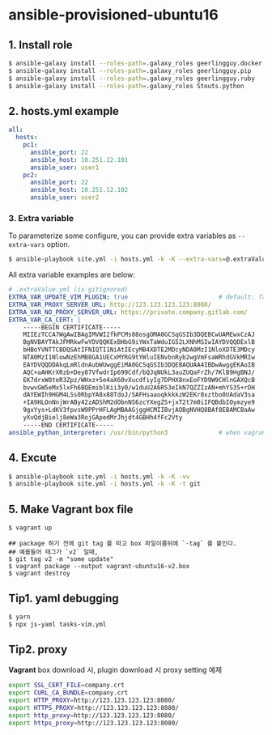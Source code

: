 # ansible-provisioned-ubuntu16

## 1. Install role

```sh
$ ansible-galaxy install --roles-path=.galaxy_roles geerlingguy.docker
$ ansible-galaxy install --roles-path=.galaxy_roles geerlingguy.pip
$ ansible-galaxy install --roles-path=.galaxy_roles geerlingguy.ruby
$ ansible-galaxy install --roles-path=.galaxy_roles Stouts.python 
```

## 2. hosts.yml example

```yml
all:
  hosts:
    pc1:
      ansible_port: 22
      ansible_host: 10.251.12.101
      ansible_user: user1
    pc2:
      ansible_port: 22
      ansible_host: 10.251.12.102
      ansible_user: user2
```

### 3. Extra variable
To parameterize some configure, you can provide extra variables as
`--extra-vars` option.

```sh
$ ansible-playbook site.yml -i hosts.yml -k -K --extra-vars=@.extraValue.yml
```

All extra variable examples are below:
```yml
# .extraValue.yml (is gitignored)
EXTRA_VAR_UPDATE_VIM_PLUGIN: true                         # default: false
EXTRA_VAR_PROXY_SERVER_URL: http://123.123.123.123:8080/
EXTRA_VAR_NO_PROXY_SERVER_URL: https://private.company.gitlab.com/
EXTRA_VAR_CA_CERT: |
    -----BEGIN CERTIFICATE-----
    MIIEzTCCA7WgAwIBAgIMVWI2fkPCMs08osgOMA0GCSqGSIb3DQEBCwUAMEwxCzAJ
    BgNVBAYTAkJFMRkwFwYDVQQKExBHbG9iYWxTaWduIG52LXNhMSIwIAYDVQQDExlB
    bHBoYVNTTCBDQSAtIFNIQTI1NiAtIEcyMB4XDTE2MDcyNDA0MzI1NloXDTE3MDcy
    NTA0MzI1NlowNzEhMB8GA1UECxMYRG9tYWluIENvbnRyb2wgVmFsaWRhdGVkMRIw
    EAYDVQQDDAkqLmRldnAubWUwggEiMA0GCSqGSIb3DQEBAQUAA4IBDwAwggEKAoIB
    AQC+aAHKrXRzb+Dey87VfwdrIp699Cdf/bQJqNUkL3auZUQaFrZh/7KlB9HgBNJ/
    EK7drxW8teR3Zpz/WHxz+5e4aX60vXucdfiyIg7DPHX8nxEoFYD9W9CHlnGAXQcB
    bvwvGW5eMx5lxFh6BQEmiblKii3y0/w1duU2A6RS3eIkN7QZZIzAN+mhYS35+rDH
    dAYEWIh9HGM4LSs0RbpYA8x88TdoJ/SAFHsaaoqkkkkzW2EKr8xztbo0UAdaV3sa
    +IA9HLOnNnjWrABy42zADShM2dObnNS6zcYXegZS+jxT2t7m0iIFQBdbIOymzye9
    9gxYys+LdKV3fpvsW9PPrHFLAgMBAAGjggHCMIIBvjAOBgNVHQ8BAf8EBAMCBaAw
    yXvQdjBielj8eWa3RojGApedMrJhjdt4GBHh4fFc2Vty
    -----END CERTIFICATE-----
ansible_python_interpreter: /usr/bin/python3              # when vagrant
```

## 4. Excute

```sh
$ ansible-playbook site.yml -i hosts.yml -k -K -vv
$ ansible-playbook site.yml -i hosts.yml -k -K -t git
```


## 5. Make Vagrant box file

```
$ vagrant up

## package 하기 전에 git tag 를 따고 box 파일이름뒤에 `-tag` 를 붙인다.
## 예를들어 태그가 `v2` 일때,
$ git tag v2 -m "some update"
$ vagrant package --output vagrant-ubuntu16-v2.box
$ vagrant destroy
```

## Tip1. yaml debugging

```sh
$ yarn
$ npx js-yaml tasks-vim.yml
```

## Tip2. proxy
**Vagrant** box download 시, plugin download 시 proxy setting 예제

```sh
export SSL_CERT_FILE=company.crt
export CURL_CA_BUNDLE=company.crt
export HTTP_PROXY=http://123.123.123.123:8080/
export HTTPS_PROXY=http://123.123.123.123:8080/
export http_proxy=http://123.123.123.123:8080/
export https_proxy=http://123.123.123.123:8080/
```

